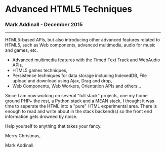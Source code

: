 # Advanced HTML5 Techniques
### Mark Addinall - December 2015
----

HTML5-based APIs, but also introducing other advanced features related to HTML5, such as Web components, advanced multimedia, audio for music and games, etc. 


- Advanced multimedia features with the Timed Text Track and WebAudio APIs,
- HTML5 games techniques,
- Persistence techniques for data storage including IndexedDB, File upload and download using Ajax, Drag and drop,
- Web Components, Web Workers, Orientation APIs and others...

Since I am now working on several "full stack" projects, one my home ground PHP+ the rest, a Python stack and a MEAN stack, I thought it was time to seperate the HTML into a "pure" HTML experimental area.  There is enough to read and write about in the stack backend(s) so the front end information gets drowned by noise.

Help yourself to anything that takes your fancy.

Merry Christmas,

Mark Addinall.

